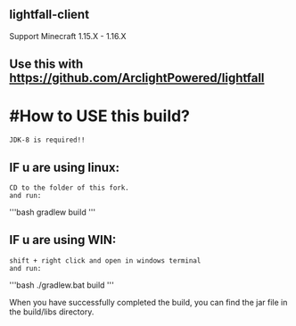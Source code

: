 ## lightfall-client

Support Minecraft 1.15.X - 1.16.X

Use this with https://github.com/ArclightPowered/lightfall
---------------------------------------------------------------

#How to USE this build?
===
    JDK-8 is required!!
## IF u are using linux:
    CD to the folder of this fork.
    and run:
'''bash
    gradlew build
'''

## IF u are using WIN:
    shift + right click and open in windows terminal
    and run:
'''bash
    ./gradlew.bat build
'''
    
When you have successfully completed the build, you can find the jar file in the build/libs directory.

